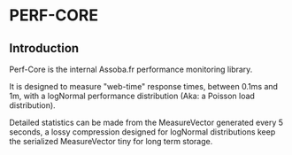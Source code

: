 PERF-CORE
====================

Introduction
---------------------

Perf-Core is the internal Assoba.fr performance monitoring library.

It is designed to measure "web-time" response times, between 0.1ms and 1m, with a logNormal performance distribution (Aka: a Poisson load distribution).

Detailed statistics can be made from the MeasureVector generated every 5 seconds, a lossy compression designed for logNormal distributions keep the serialized MeasureVector tiny for long term storage.


 
